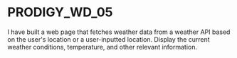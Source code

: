 # PRODIGY_WD_05
I have built a web page that fetches weather data from a weather API based on the user's location or a user-inputted location. Display the current weather conditions, temperature, and other relevant information.
